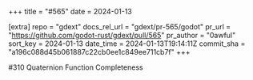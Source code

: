+++
title = "#565"
date = 2024-01-13

[extra]
repo = "gdext"
docs_rel_url = "gdext/pr-565/godot"
pr_url = "https://github.com/godot-rust/gdext/pull/565"
pr_author = "0awful"
sort_key = 2024-01-13
date_time = 2024-01-13T19:14:11Z
commit_sha = "a196c088d45b061887c22cb0ee1c849ee711cb7f"
+++

#310 Quaternion Function Completeness
